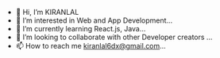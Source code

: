 - 👋 Hi, I’m KIRANLAL
- 👀 I’m interested in Web and App Development...
- 🌱 I’m currently learning React.js, Java...
- 💞️ I’m looking to collaborate with other Developer creators ...
- 📫 How to reach me kiranlal6dx@gmail.com...

<!---
KIRANLAL2/KIRANLAL2 is a ✨ special ✨ repository because its `README.md` (this file) appears on your GitHub profile.
You can click the Preview link to take a look at your changes.
--->
